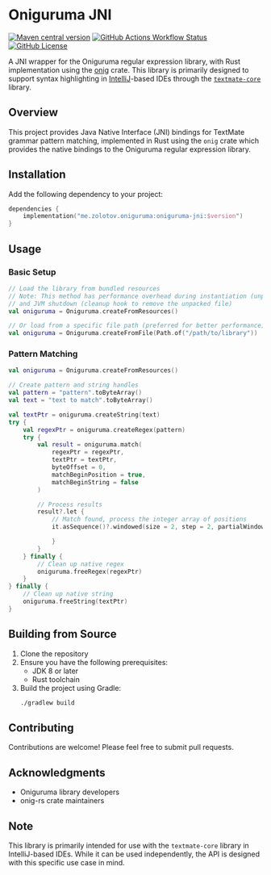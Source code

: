 # Oniguruma JNI

[![Maven central version](https://img.shields.io/maven-central/v/me.zolotov.oniguruma/oniguruma-jni.svg)](https://search.maven.org/artifact/me.zolotov.oniguruma/oniguruma-jni)
[![GitHub Actions Workflow Status](https://img.shields.io/github/actions/workflow/status/zolotov/oniguruma-jni/build.yaml)](https://github.com/zolotov/oniguruma-jni/actions/workflows/build.yaml)
[![GitHub License](https://img.shields.io/github/license/zolotov/oniguruma-jni)](https://github.com/zolotov/oniguruma-jni/blob/main/LICENSE)

A JNI wrapper for the Oniguruma regular expression library, with Rust implementation using the [onig](https://crates.io/crates/onig) crate.
This library is primarily designed to support syntax highlighting in [IntelliJ](https://www.jetbrains.com/idea/)-based IDEs through the [`textmate-core`](https://github.com/JetBrains/intellij-community/tree/master/plugins/textmate/core) library.

## Overview

This project provides Java Native Interface (JNI) bindings for TextMate grammar pattern matching,
implemented in Rust using the `onig` crate which provides the native bindings to the Oniguruma regular expression library.

## Installation

Add the following dependency to your project:

```kotlin
dependencies {
    implementation("me.zolotov.oniguruma:oniguruma-jni:$version")
}
```

## Usage

### Basic Setup

```kotlin
// Load the library from bundled resources
// Note: This method has performance overhead during instantiation (unpacking a native part from jar)
// and JVM shutdown (cleanup hook to remove the unpacked file)
val oniguruma = Oniguruma.createFromResources()

// Or load from a specific file path (preferred for better performance)
val oniguruma = Oniguruma.createFromFile(Path.of("/path/to/library"))
```

### Pattern Matching

```kotlin
val oniguruma = Oniguruma.createFromResources()

// Create pattern and string handles
val pattern = "pattern".toByteArray()
val text = "text to match".toByteArray()

val textPtr = oniguruma.createString(text)
try {
    val regexPtr = oniguruma.createRegex(pattern)
    try {
        val result = oniguruma.match(
            regexPtr = regexPtr,
            textPtr = textPtr,
            byteOffset = 0,
            matchBeginPosition = true,
            matchBeginString = false
        )

        // Process results
        result?.let {
            // Match found, process the integer array of positions
            it.asSequence()?.windowed(size = 2, step = 2, partialWindows = false) { (startByteOffset, endByteOffset) ->

            }
        }
    } finally {
        // Clean up native regex
        oniguruma.freeRegex(regexPtr)
    }
} finally {
    // Clean up native string
    oniguruma.freeString(textPtr)
}
```

## Building from Source

1. Clone the repository
2. Ensure you have the following prerequisites:
    - JDK 8 or later
    - Rust toolchain
3. Build the project using Gradle:
   ```bash
   ./gradlew build
   ```

## Contributing

Contributions are welcome! Please feel free to submit pull requests.

## Acknowledgments

- Oniguruma library developers
- onig-rs crate maintainers

## Note

This library is primarily intended for use with the `textmate-core` library in IntelliJ-based IDEs. While it can be used independently, the API is designed with this specific use case in mind.